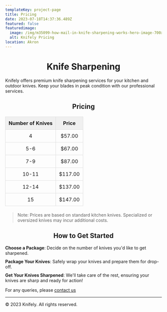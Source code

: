 ```yaml
---
templateKey: project-page
title: Pricing
date: 2023-07-18T14:37:36.489Z
featured: false
featuredimage:
  image: /img/m35099-how-mail-in-knife-sharpening-works-hero-image-700x365.jpg
  alt: Knifely Pricing
location: Akron
---
```

<style>
    .knifely-content {
        font-family: Arial, sans-serif;
        background-color: #f4f4f4;
        padding: 20px;
    }
    .knifely-container {
        background-color: #ffffff;
        padding: 30px;
        border-radius: 8px;
        max-width: 700px;
        margin: 20px auto;
        border: 1px solid #e0e0e0;
        transition: background-color 0.3s;
    }
    .knifely-container:hover {
        background-color: #f7f7f7;
    }
    h1, h2 {
        text-align: center;
    }
    table {
        width: 100%;
        border-collapse: collapse;
        margin: 20px 0;
    }
    th, td {
        border: 1px solid #dcdcdc;
        padding: 10px;
        text-align: center;
    }
    th {
        background-color: #f0f0f0;
    }
    ul {
        list-style-type: none;
        padding-left: 0;
    }
    li {
        margin-bottom: 10px;
    }
    .note {
        font-size: 0.9em;
        color: #999;
        margin-top: 10px;
    }
    .footer {
        text-align: center;
        margin-top: 20px;
        font-size: 0.9em;
        color: #888;
    }
</style>

# Knife Sharpening

Knifely offers premium knife sharpening services for your kitchen and outdoor knives. Keep your blades in peak condition with our professional services.

## Pricing

| Number of Knives | Price  |
|-----------------|-------|
| 4               | $57.00|
| 5-6             | $67.00|
| 7-9             | $87.00|
| 10-11           | $117.00|
| 12-14           | $137.00|
| 15              | $147.00|

> Note: Prices are based on standard kitchen knives. Specialized or oversized knives may incur additional costs.

## How to Get Started

- **Choose a Package**: Decide on the number of knives you'd like to get sharpened.
- **Package Your Knives**: Safely wrap your knives and prepare them for drop-off.
- **Get Your Knives Sharpened**: We'll take care of the rest, ensuring your knives are sharp and ready for action!

For any queries, please [contact us](mailto:info@knifely.com)

---

© 2023 Knifely. All rights reserved.



